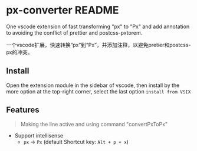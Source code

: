 # px-converter README

One vscode extension of fast transforming "px" to "Px" and add annotation to avoiding the conflict of prettier and postcss-pxtorem.

一个vscode扩展，快速转换“px”到“Px”，并添加注释，以避免pretier和postcss-px的冲突。

## Install

Open the extension module in the sidebar of vscode, then install by the more option at the top-right corner, select the last option `install from VSIX`

## Features

> Making the line active and using command "convertPxToPx"

- Support intellisense
  - `px` -> `Px` (default Shortcut key: `Alt + p + x`)

